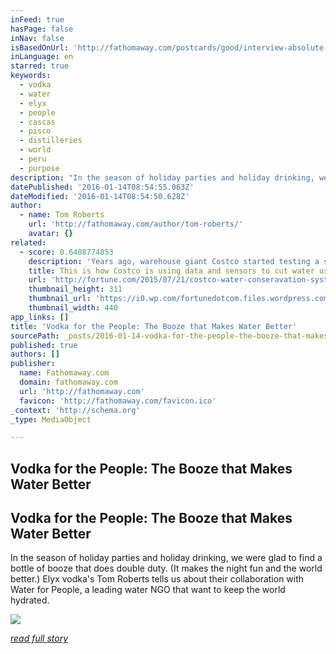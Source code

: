 ```yaml
---
inFeed: true
hasPage: false
inNav: false
isBasedOnUrl: 'http://fathomaway.com/postcards/good/interview-absolute-elyx-vodka/'
inLanguage: en
starred: true
keywords:
  - vodka
  - water
  - elyx
  - people
  - cascas
  - pisco
  - distilleries
  - world
  - peru
  - purpose
description: "In the season of holiday parties and holiday drinking, we were glad to find a bottle of booze that does double duty. (It makes the night fun and the world better.) Elyx vodka's Tom Roberts tells us about their collaboration with Water for People, a leading water NGO that want to keep the world hydrated."
datePublished: '2016-01-14T08:54:55.063Z'
dateModified: '2016-01-14T08:54:50.628Z'
author:
  - name: Tom Roberts
    url: 'http://fathomaway.com/author/tom-roberts/'
    avatar: {}
related:
  - score: 0.6408774853
    description: 'Years ago, warehouse giant Costco started testing a system of sensors and algorithms to cut water use at a handful of its buildings in Mexico. After saving thousands of dollars at each facility annually, Costco has now expanded the water conservation technology to over 50 buildings across the U.S. and Mexico.'
    title: This is how Costco is using data and sensors to cut water use
    url: 'http://fortune.com/2015/07/21/costco-water-conseravation-system/'
    thumbnail_height: 311
    thumbnail_url: 'https://i0.wp.com/fortunedotcom.files.wordpress.com/2014/10/477000903.jpg?fit=440%2C330&quality=80&strip'
    thumbnail_width: 440
app_links: []
title: 'Vodka for the People: The Booze that Makes Water Better'
sourcePath: _posts/2016-01-14-vodka-for-the-people-the-booze-that-makes-water-better.md
published: true
authors: []
publisher:
  name: Fathomaway.com
  domain: fathomaway.com
  url: 'http://fathomaway.com'
  favicon: 'http://fathomaway.com/favicon.ico'
_context: 'http://schema.org'
_type: MediaObject

---
```

## Vodka for the People: The Booze that Makes Water Better

<article style=""><h1>Vodka for the People: The Booze that Makes Water Better</h1><p>In the season of holiday parties and holiday drinking, we were glad to find a bottle of booze that does double duty. (It makes the night fun and the world better.) Elyx vodka's Tom Roberts tells us about their collaboration with Water for People, a leading water NGO that want to keep the world hydrated.</p><img src="https://s3-us-west-2.amazonaws.com/the-grid-img/p/9d9a21ad983ca4467564b74062031d808ca4375c.jpg" /></article>

[_read full story_][0]

[0]: http://goo.gl/UwP9gs